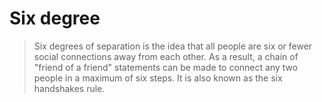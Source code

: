 # Six degree

> Six degrees of separation is the idea that all people are six or fewer social connections away from each other. As a result, a chain of "friend of a friend" statements can be made to connect any two people in a maximum of six steps. It is also known as the six handshakes rule.
